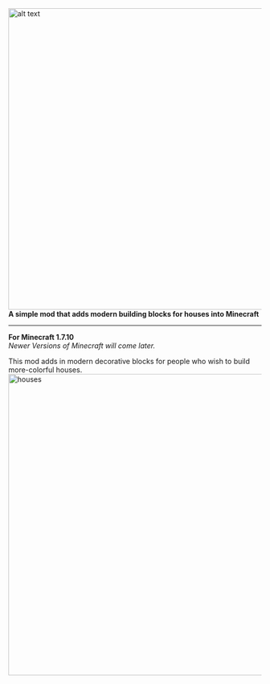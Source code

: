 <img src="https://i.imgur.com/JigBCGw.png" alt="alt text" width="600">
<b>A simple mod that adds modern building blocks for houses into Minecraft</b>
<hr>

<b>For Minecraft 1.7.10</b> <br>
<i>Newer Versions of Minecraft will come later.</i>

This mod adds in modern decorative blocks for people who wish to build more-colorful houses.
<img src="https://cdn.discordapp.com/attachments/298925028710285313/719350320278536262/2020-06-07_20.40.52.png" alt="houses" width="600">
